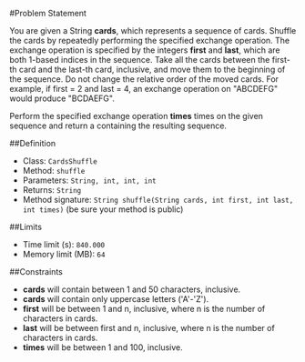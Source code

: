 #Problem Statement

You are given a String **cards**, which represents a sequence of cards. Shuffle the cards by repeatedly performing the specified exchange operation. The exchange operation is specified by the integers **first** and **last**, which are both 1-based indices in the sequence. Take all the cards between the first-th card and the last-th card, inclusive, and move them to the beginning of the sequence. Do not change the relative order of the moved cards. For example, if first = 2 and last = 4, an exchange operation on "ABCDEFG" would produce "BCDAEFG".

Perform the specified exchange operation **times** times on the given sequence and return a containing the resulting sequence.

##Definition
 - Class: `CardsShuffle`
 - Method: `shuffle`
 - Parameters: `String, int, int, int`
 - Returns: `String`
 - Method signature: `String shuffle(String cards, int first, int last, int times)` (be sure your method is public)

##Limits
 - Time limit (s): `840.000`
 - Memory limit (MB): `64`

##Constraints
 - **cards** will contain between 1 and 50 characters, inclusive.
 - **cards** will contain only uppercase letters ('A'-'Z').
 - **first** will be between 1 and n, inclusive, where n is the number of characters in cards.
 - **last** will be between first and n, inclusive, where n is the number of characters in cards.
 - **times** will be between 1 and 100, inclusive.
